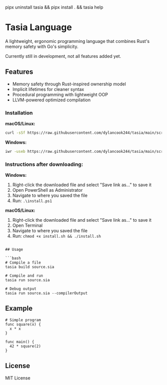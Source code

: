 pipx uninstall tasia && pipx install . && tasia help



# Tasia Language

A lightweight, ergonomic programming language that combines Rust's memory safety with Go's simplicity. 

Currently still in development, not all features added yet. 

## Features 

- Memory safety through Rust-inspired ownership model
- Implicit lifetimes for cleaner syntax
- Procedural programming with lightweight OOP
- LLVM-powered optimized compilation

### Installation

**macOS/Linux:**
```bash
curl -sSf https://raw.githubusercontent.com/dylancook244/tasia/main/scripts/install.sh | sh
```

**Windows:**
```bash
iwr -useb https://raw.githubusercontent.com/dylancook244/tasia/main/scripts/install.ps1 | iex
```

### Instructions after downloading:

**Windows:**
1. Right-click the downloaded file and select "Save link as..." to save it
2. Open PowerShell as Administrator
3. Navigate to where you saved the file
4. Run: `.\install.ps1`

**macOS/Linux:**
1. Right-click the downloaded file and select "Save link as..." to save it
2. Open Terminal
3. Navigate to where you saved the file
4. Run: `chmod +x install.sh && ./install.sh`
```

## Usage

```bash
# Compile a file
tasia build source.sia

# Compile and run
tasia run source.sia

# Debug output
tasia run source.sia --compilerOutput
```

## Example

```sia
# Simple program
func square(x) {
  x * x
}

func main() {
  42 * square(2)
}
```

## License

MIT License